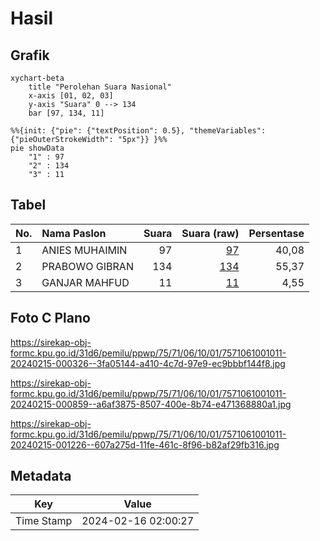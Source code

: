 # Hasil

## Grafik

```mermaid
xychart-beta
    title "Perolehan Suara Nasional"
    x-axis [01, 02, 03]
    y-axis "Suara" 0 --> 134
    bar [97, 134, 11]
```

```mermaid
%%{init: {"pie": {"textPosition": 0.5}, "themeVariables": {"pieOuterStrokeWidth": "5px"}} }%%
pie showData
    "1" : 97
    "2" : 134
    "3" : 11
```

## Tabel

| No. | Nama Paslon    | Suara | Suara (raw) | Persentase |
|:--- |:-------------- | -----:| -----------:| ----------:|
| 1   | ANIES MUHAIMIN | 97    | [97][p-1]   | 40,08      |
| 2   | PRABOWO GIBRAN | 134   | [134][p-2]  | 55,37      |
| 3   | GANJAR MAHFUD  | 11    | [11][p-3]   | 4,55       |


[p-1]: https://github.com/gigit-pemilu/pemilu-2024/blob/main/pilpres/hitung-suara/sub/75-gorontalo/sub/71-kota-gorontalo/sub/06-kota-tengah/sub/1001-wumialo/sub/011-tps/sub/paslon-1.txt
[p-2]: https://github.com/gigit-pemilu/pemilu-2024/blob/main/pilpres/hitung-suara/sub/75-gorontalo/sub/71-kota-gorontalo/sub/06-kota-tengah/sub/1001-wumialo/sub/011-tps/sub/paslon-2.txt
[p-3]: https://github.com/gigit-pemilu/pemilu-2024/blob/main/pilpres/hitung-suara/sub/75-gorontalo/sub/71-kota-gorontalo/sub/06-kota-tengah/sub/1001-wumialo/sub/011-tps/sub/paslon-3.txt

## Foto C Plano

https://sirekap-obj-formc.kpu.go.id/31d6/pemilu/ppwp/75/71/06/10/01/7571061001011-20240215-000326--3fa05144-a410-4c7d-97e9-ec9bbbf144f8.jpg

https://sirekap-obj-formc.kpu.go.id/31d6/pemilu/ppwp/75/71/06/10/01/7571061001011-20240215-000859--a6af3875-8507-400e-8b74-e471368880a1.jpg

https://sirekap-obj-formc.kpu.go.id/31d6/pemilu/ppwp/75/71/06/10/01/7571061001011-20240215-001226--607a275d-11fe-461c-8f96-b82af29fb316.jpg


## Metadata

| Key        | Value               |
| ---------- | ------------------- |
| Time Stamp | 2024-02-16 02:00:27 |



